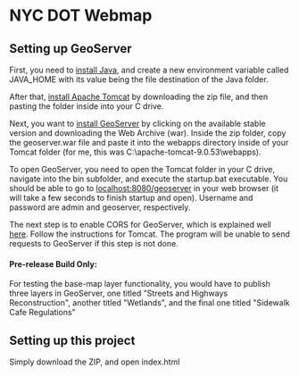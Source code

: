 # NYC DOT Webmap 


## Setting up GeoServer

First, you need to [install Java](https://www.java.com/download/ie_manual.jsp), and create a new environment variable called JAVA_HOME with its value being the file destination of the Java folder.

After that, [install Apache Tomcat](http://tomcat.apache.org/) by downloading the zip file, and then pasting the folder inside into your C drive.

Next, you want to [install GeoServer](http://geoserver.org/download/) by clicking on the available stable version and downloading the Web Archive (war). Inside the zip folder, copy the geoserver.war file and paste it into the webapps directory inside of your Tomcat folder (for me, this was C:\apache-tomcat-9.0.53\webapps).

To open GeoServer, you need to open the Tomcat folder in your C drive, navigate into the bin subfolder, and execute the startup.bat executable. You should be able to go to [localhost:8080/geoserver](http://localhost:8080/geoserver) in your web browser (it will take a few seconds to finish startup and open). Username and password are admin and geoserver, respectively.

The next step is to enable CORS for GeoServer, which is explained well [here](https://docs.geoserver.org/latest/en/user/production/container.html#enable-cors). Follow the instructions for Tomcat. The program will be unable to send requests to GeoServer if this step is not done.


#### **Pre-release Build Only:**

For testing the base-map layer functionality, you would have to publish three layers in GeoServer, one titled "Streets and Highways Reconstruction", another titled "Wetlands", and the final one titled "Sidewalk Cafe Regulations"


## Setting up this project

Simply download the ZIP, and open index.html
